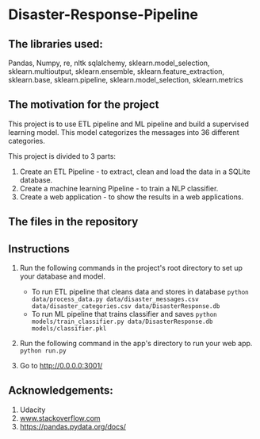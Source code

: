 # Disaster-Response-Pipeline

## The libraries used:
Pandas,
Numpy,
re,
nltk
sqlalchemy,
sklearn.model_selection,
sklearn.multioutput,
sklearn.ensemble,
sklearn.feature_extraction,
sklearn.base,
sklearn.pipeline,
sklearn.model_selection,
sklearn.metrics


## The motivation for the project

This project is to use ETL pipeline and ML pipeline and build a supervised learning model. This model categorizes the messages into 36 different categories.

This project is divided to 3 parts:
1. Create an ETL Pipeline - to extract, clean and load the data in a SQLite database.
2. Create a machine learning Pipeline - to train a NLP classifier.
3. Create a web application - to show the results in a web applications.

## The files in the repository


## Instructions

1. Run the following commands in the project's root directory to set up your database and model.

    - To run ETL pipeline that cleans data and stores in database
        `python data/process_data.py data/disaster_messages.csv data/disaster_categories.csv data/DisasterResponse.db`
    - To run ML pipeline that trains classifier and saves
        `python models/train_classifier.py data/DisasterResponse.db models/classifier.pkl`

2. Run the following command in the app's directory to run your web app.
    `python run.py`

3. Go to http://0.0.0.0:3001/

## Acknowledgements:
1. Udacity
2. www.stackoverflow.com
3. https://pandas.pydata.org/docs/
